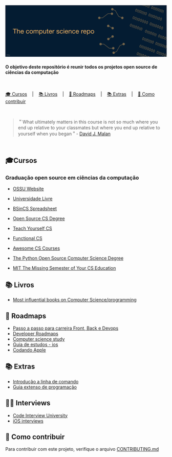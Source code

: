 <img alt="CS - All3yp" src="logo.png" />

<br>

#### O objetivo deste repositório é reunir todos os projetos open source de ciências da computação
</br>

<p align="left">
  <a href="#cursos">🎓 Cursos</a>
  &nbsp;&nbsp;&nbsp;|&nbsp;&nbsp;&nbsp;
  <a href="#livros">📚 Livros</a>
  &nbsp;&nbsp;&nbsp;|&nbsp;&nbsp;&nbsp;
  <a href="#roadmaps">📌 Roadmaps</a>
  &nbsp;&nbsp;&nbsp;|&nbsp;&nbsp;&nbsp;
  <a href="#extras">📚 Extras</a>
    &nbsp;&nbsp;&nbsp;|&nbsp;&nbsp;&nbsp;
  <a href="#contribuir">👥 Como contribuir</a>
</p>

<br>

> ＂What ultimately matters in this course is not so much where you end up relative to your classmates but where you end up relative to yourself when you began＂- [David J. Malan](https://cs.harvard.edu/malan/)
> 
</br>


## 🎓Cursos

### Graduação open source em ciências da computação

- [OSSU Website](https://lnkd.in/dU_fhqWJ)
- [Universidade Livre](https://github.com/Universidade-Livre/ciencia-da-computacao#)
- [BSinCS Spreadsheet](https://lnkd.in/dvVfeSav)
- [Open Source CS Degree](https://lnkd.in/d524thU7)
- [Teach Yourself CS](https://lnkd.in/dgUKjWzi)
- [Functional CS](https://lnkd.in/dx5HsZgy)
- [Awesome CS Courses](https://github.com/prakhar1989/awesome-courses)
- [The Python Open Source Computer Science Degree](https://github.com/ForrestKnight/open-source-cs-python)

- [MIT The Missing Semester of Your CS Education](https://missing.csail.mit.edu/)

## 📚 Livros

- [Most influential books on Computer Science/programming](https://github.com/cs-books/influential-cs-books)

## 📌 Roadmaps
- [Passo a passo para carreira Front, Back e Devops](https://roadmap.sh/)
- [Developer Roadmaps](https://roadmap.sh/)
- [Computer science study](https://github.com/iaurg/Computer-Science-Study)
- [Guia de estudos - ios](https://github.com/thyagoraphael/guia-de-estudos-iOS)
- [Codando Apple](https://github.com/CodandoApple/aprenda-swift)

## 📚 Extras
- [Introdução a linha de comando](https://tutorial.djangogirls.org/pt/intro_to_command_line/)
- [Guia extenso de programação](https://github.com/arthurspk/guiadevbrasil)

## 🧑‍💻 Interviews
- [Code Interview University](https://github.com/jwasham/coding-interview-university)
- [iOS interviews](https://github.com/Viniciuscarvalho/ios_interview.git)

## 👥 Como contribuir

Para contribuir com este projeto, verifique o arquivo [CONTRIBUTING.md](https://github.com/All3yp/The-computer-science-repository/blob/main/CONTRIBUTING.md)
